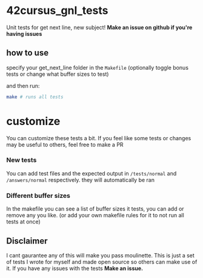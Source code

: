 # 42cursus_gnl_tests
Unit tests for get next line, new subject!
**Make an issue on github if you're having issues**

## how to use
specify your get_next_line folder in the `Makefile`
(optionally toggle bonus tests or change what buffer sizes to test)

and then run:
```sh
make # runs all tests
```

# customize
You can customize these tests a bit. If you feel like some tests or changes may be useful to others, feel free to make a PR

### New tests
You can add test files and the expected output in `/tests/normal` and `/answers/normal` respectively. they will automatically be ran

### Different buffer sizes
In the makefile you can see a list of buffer sizes it tests, you can add or remove any you like. (or add your own makefile rules for it to not run all tests at once)

## Disclaimer
I cant gaurantee any of this will make you pass moulinette. This is just a set of tests I wrote for myself and made open source so others can make use of it.
If you have any issues with the tests **Make an issue.**

